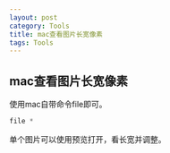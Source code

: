 ```yaml
---
layout: post
category: Tools
title: mac查看图片长宽像素
tags: Tools
---
```


## mac查看图片长宽像素

使用mac自带命令file即可。

```scala
file *
```



单个图片可以使用预览打开，看长宽并调整。